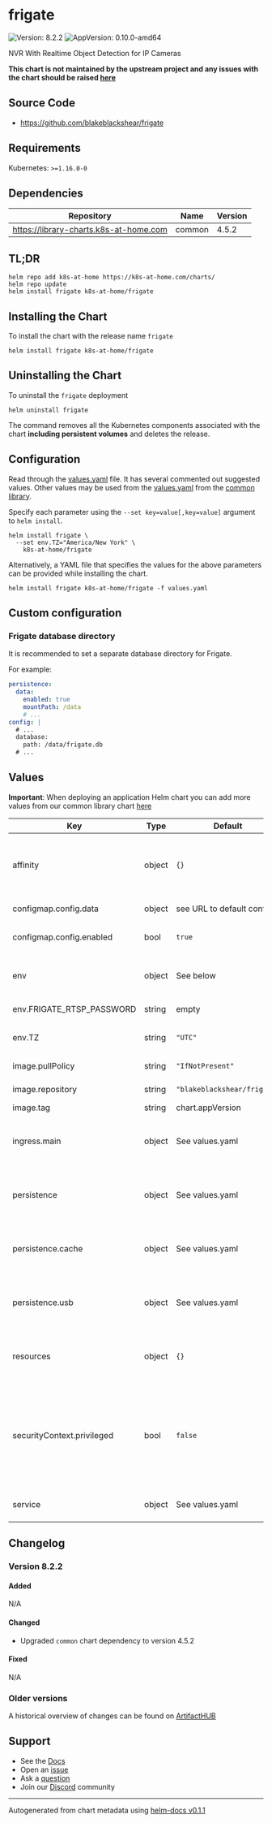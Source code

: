# frigate

![Version: 8.2.2](https://img.shields.io/badge/Version-8.2.2-informational?style=flat-square) ![AppVersion: 0.10.0-amd64](https://img.shields.io/badge/AppVersion-0.10.0--amd64-informational?style=flat-square)

NVR With Realtime Object Detection for IP Cameras

**This chart is not maintained by the upstream project and any issues with the chart should be raised [here](https://github.com/samipsolutions/helm-charts/issues/new/choose)**

## Source Code

* <https://github.com/blakeblackshear/frigate>

## Requirements

Kubernetes: `>=1.16.0-0`

## Dependencies

| Repository | Name | Version |
|------------|------|---------|
| https://library-charts.k8s-at-home.com | common | 4.5.2 |

## TL;DR

```console
helm repo add k8s-at-home https://k8s-at-home.com/charts/
helm repo update
helm install frigate k8s-at-home/frigate
```

## Installing the Chart

To install the chart with the release name `frigate`

```console
helm install frigate k8s-at-home/frigate
```

## Uninstalling the Chart

To uninstall the `frigate` deployment

```console
helm uninstall frigate
```

The command removes all the Kubernetes components associated with the chart **including persistent volumes** and deletes the release.

## Configuration

Read through the [values.yaml](./values.yaml) file. It has several commented out suggested values.
Other values may be used from the [values.yaml](https://github.com/k8s-at-home/library-charts/tree/main/charts/stable/common/values.yaml) from the [common library](https://github.com/k8s-at-home/library-charts/tree/main/charts/stable/common).

Specify each parameter using the `--set key=value[,key=value]` argument to `helm install`.

```console
helm install frigate \
  --set env.TZ="America/New York" \
    k8s-at-home/frigate
```

Alternatively, a YAML file that specifies the values for the above parameters can be provided while installing the chart.

```console
helm install frigate k8s-at-home/frigate -f values.yaml
```

## Custom configuration

### Frigate database directory

It is recommended to set a separate database directory for Frigate.

For example:

```yaml
persistence:
  data:
    enabled: true
    mountPath: /data
    # ...
config: |
  # ...
  database:
    path: /data/frigate.db
  # ...
```

## Values

**Important**: When deploying an application Helm chart you can add more values from our common library chart [here](https://github.com/k8s-at-home/library-charts/tree/main/charts/stable/common)

| Key | Type | Default | Description |
|-----|------|---------|-------------|
| affinity | object | `{}` | Affinity constraint rules to place the Pod on a specific node. [[ref]](https://kubernetes.io/docs/concepts/scheduling-eviction/assign-pod-node/#affinity-and-anti-affinity) |
| configmap.config.data | object | see URL to default config | See [docs](https://blakeblackshear.github.io/frigate/) for more details. |
| configmap.config.enabled | bool | `true` | Store frigate configuration as a ConfigMap |
| env | object | See below | environment variables. See [docs](https://blakeblackshear.github.io/frigate/) for more details. |
| env.FRIGATE_RTSP_PASSWORD | string | empty | Set a RTSP password |
| env.TZ | string | `"UTC"` | Set the container timezone |
| image.pullPolicy | string | `"IfNotPresent"` | image pull policy |
| image.repository | string | `"blakeblackshear/frigate"` | image repository |
| image.tag | string | chart.appVersion | image tag |
| ingress.main | object | See values.yaml | Enable and configure ingress settings for the chart under this key. |
| persistence | object | See values.yaml | Configure persistence settings for the chart under this key. |
| persistence.cache | object | See values.yaml | Configure a temporary cache. See [docs](https://blakeblackshear.github.io/frigate/) for more details.. |
| persistence.usb | object | See values.yaml | Configure a hostPathMount to mount a USB device in the container. |
| resources | object | `{}` | Configure the resource requests and/or limits for the Pod |
| securityContext.privileged | bool | `false` | (bool) Privileged securityContext may be required if USB devices are accessed directly through the host machine |
| service | object | See values.yaml | Configures service settings for the chart. |

## Changelog

### Version 8.2.2

#### Added

N/A

#### Changed

* Upgraded `common` chart dependency to version 4.5.2

#### Fixed

N/A

### Older versions

A historical overview of changes can be found on [ArtifactHUB](https://artifacthub.io/packages/helm/k8s-at-home/frigate?modal=changelog)

## Support

- See the [Docs](https://docs.k8s-at-home.com/our-helm-charts/getting-started/)
- Open an [issue](https://github.com/samipsolutions/helm-charts/issues/new/choose)
- Ask a [question](https://github.com/k8s-at-home/organization/discussions)
- Join our [Discord](https://discord.gg/sTMX7Vh) community

----------------------------------------------
Autogenerated from chart metadata using [helm-docs v0.1.1](https://github.com/k8s-at-home/helm-docs/releases/v0.1.1)
